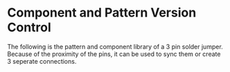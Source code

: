 # Component and Pattern Version Control
The following is the pattern and component library of a 3 pin solder jumper. Because of the proximity of the pins, it can be used to sync them or create 3 seperate connections.

